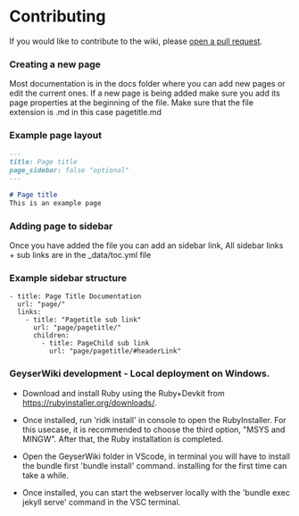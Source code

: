 # Contributing

If you would like to contribute to the wiki, please [open a pull request](https://github.com/GeyserMC/GeyserWiki/pulls).

### Creating a new page

Most documentation is in the docs folder where you can add new pages or edit the current ones.
If a new page is being added make sure you add its page properties at the beginning of the file.
Make sure that the file extension is .md in this case pagetitle.md

### Example page layout

```md
---
title: Page title
page_sidebar: false "optional"
---

# Page title
This is an example page
```

### Adding page to sidebar 

Once you have added the file you can add an sidebar link, All sidebar links + sub links are in the _data/toc.yml file

### Example sidebar structure 

```
- title: Page Title Documentation
  url: "page/"
  links:
    - title: "Pagetitle sub link"
      url: "page/pagetitle/"
      children:
        - title: PageChild sub link
          url: "page/pagetitle/#headerLink"
```

### GeyserWiki development - Local deployment on Windows.

* Download and install Ruby using the Ruby+Devkit from https://rubyinstaller.org/downloads/.

* Once installed, run 'ridk install' in console to open the RubyInstaller.
For this usecase, it is recommended to choose the third option, "MSYS and MINGW". After that, the Ruby installation is completed.

* Open the GeyserWiki folder in VScode, in terminal you will have to install the bundle first 'bundle install' command.
installing for the first time can take a while.

* Once installed, you can start the webserver locally with the 'bundle exec jekyll serve' command in the VSC terminal. 
